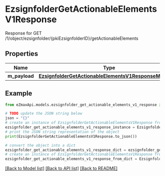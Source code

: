 # EzsignfolderGetActionableElementsV1Response

Response for GET /1/object/ezsignfolder/{pkiEzsignfolderID}/getActionableElements

## Properties

Name | Type | Description | Notes
------------ | ------------- | ------------- | -------------
**m_payload** | [**EzsignfolderGetActionableElementsV1ResponseMPayload**](EzsignfolderGetActionableElementsV1ResponseMPayload.md) |  | 

## Example

```python
from eZmaxApi.models.ezsignfolder_get_actionable_elements_v1_response import EzsignfolderGetActionableElementsV1Response

# TODO update the JSON string below
json = "{}"
# create an instance of EzsignfolderGetActionableElementsV1Response from a JSON string
ezsignfolder_get_actionable_elements_v1_response_instance = EzsignfolderGetActionableElementsV1Response.from_json(json)
# print the JSON string representation of the object
print(EzsignfolderGetActionableElementsV1Response.to_json())

# convert the object into a dict
ezsignfolder_get_actionable_elements_v1_response_dict = ezsignfolder_get_actionable_elements_v1_response_instance.to_dict()
# create an instance of EzsignfolderGetActionableElementsV1Response from a dict
ezsignfolder_get_actionable_elements_v1_response_from_dict = EzsignfolderGetActionableElementsV1Response.from_dict(ezsignfolder_get_actionable_elements_v1_response_dict)
```
[[Back to Model list]](../README.md#documentation-for-models) [[Back to API list]](../README.md#documentation-for-api-endpoints) [[Back to README]](../README.md)


